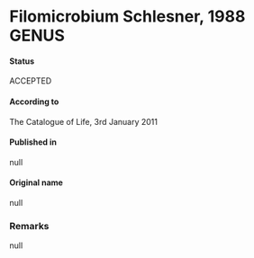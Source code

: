 # Filomicrobium Schlesner, 1988 GENUS

#### Status
ACCEPTED

#### According to
The Catalogue of Life, 3rd January 2011

#### Published in
null

#### Original name
null

### Remarks
null